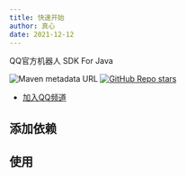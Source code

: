 ```yaml
---
title: 快速开始
author: 真心
date: 2021-12-12
---
```


QQ官方机器人 SDK For Java

![Maven metadata URL](https://img.shields.io/maven-metadata/v?metadataUrl=http%3A%2F%2Frepo.zhenxin.me%2Fme%2Fzhenxin%2Fqq-official-bot-sdk%2Fmaven-metadata.xml)
[![GitHub Repo stars](https://img.shields.io/github/stars/xiaoye-bot/qq-official-bot-sdk)](https://github.com/xiaoye-bot/qq-official-bot-sdk)

* [加入QQ频道](https://qun.qq.com/qqweb/qunpro/share?_wv=3&_wwv=128&inviteCode=GECpm&from=246610&biz=ka)

## 添加依赖

<RecoDemo :collapse="true">
  <template slot="code-xml">
    <<< @/qq/.vuepress/code/getting-started/pom.xml
  </template>
  <template slot="code-gradle">
    <<< @/qq/.vuepress/code/getting-started/build.groovy
  </template>
  <template slot="code-gradle Kotlin DSL">
    <<< @/qq/.vuepress/code/getting-started/build.kts
  </template>
</RecoDemo>

## 使用

<RecoDemo :collapse="true">
  <template slot="code-java">
    <<< @/qq/.vuepress/code/getting-started/Example.java
  </template>
  <template slot="code-kotlin">
    <<< @/qq/.vuepress/code/getting-started/Example.kt
  </template>
</RecoDemo>